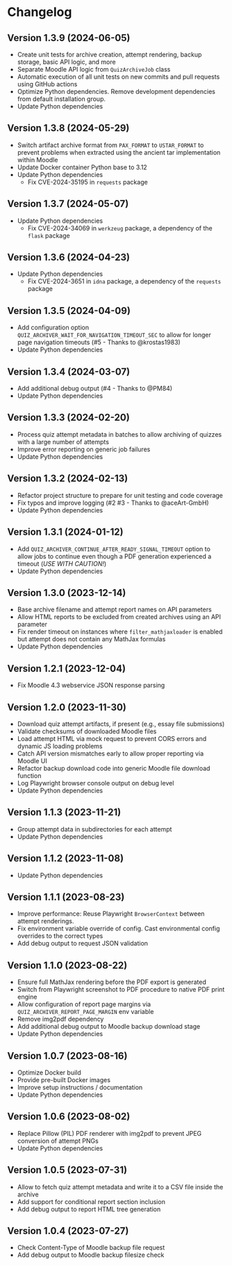 # Changelog

## Version 1.3.9 (2024-06-05)

- Create unit tests for archive creation, attempt rendering, backup storage, basic API logic, and more
- Separate Moodle API logic from `QuizArchiveJob` class
- Automatic execution of all unit tests on new commits and pull requests using GitHub actions
- Optimize Python dependencies. Remove development dependencies from default installation group.
- Update Python dependencies


## Version 1.3.8 (2024-05-29)

- Switch artifact archive format from `PAX_FORMAT` to `USTAR_FORMAT` to prevent
  problems when extracted using the ancient tar implementation within Moodle
- Update Docker container Python base to 3.12
- Update Python dependencies
  - Fix CVE-2024-35195 in `requests` package


## Version 1.3.7 (2024-05-07)

- Update Python dependencies
  - Fix CVE-2024-34069 in `werkzeug` package, a dependency of the `flask` package
   

## Version 1.3.6 (2024-04-23)

- Update Python dependencies
  - Fix CVE-2024-3651 in `idna` package, a dependency of the `requests` package


## Version 1.3.5 (2024-04-09)

- Add configuration option `QUIZ_ARCHIVER_WAIT_FOR_NAVIGATION_TIMEOUT_SEC` to allow for longer page navigation timeouts (#5 - Thanks to @krostas1983)
- Update Python dependencies


## Version 1.3.4 (2024-03-07)

- Add additional debug output (#4 - Thanks to @PM84)
- Update Python dependencies


## Version 1.3.3 (2024-02-20)

- Process quiz attempt metadata in batches to allow archiving of quizzes with a large number of attempts
- Improve error reporting on generic job failures
- Update Python dependencies


## Version 1.3.2 (2024-02-13)

- Refactor project structure to prepare for unit testing and code coverage
- Fix typos and improve logging (#2 #3 - Thanks to @aceArt-GmbH)
- Update Python dependencies


## Version 1.3.1 (2024-01-12)

- Add `QUIZ_ARCHIVER_CONTINUE_AFTER_READY_SIGNAL_TIMEOUT` option to allow jobs to continue even though a PDF generation experienced a timeout (*USE WITH CAUTION!*)
- Update Python dependencies


## Version 1.3.0 (2023-12-14)

- Base archive filename and attempt report names on API parameters
- Allow HTML reports to be excluded from created archives using an API parameter
- Fix render timeout on instances where `filter_mathjaxloader` is enabled but attempt does not contain any MathJax formulas
- Update Python dependencies


## Version 1.2.1 (2023-12-04)

- Fix Moodle 4.3 webservice JSON response parsing


## Version 1.2.0 (2023-11-30)

- Download quiz attempt artifacts, if present (e.g., essay file submissions)
- Validate checksums of downloaded Moodle files
- Load attempt HTML via mock request to prevent CORS errors and dynamic JS loading problems
- Catch API version mismatches early to allow proper reporting via Moodle UI
- Refactor backup download code into generic Moodle file download function
- Log Playwright browser console output on debug level
- Update Python dependencies


## Version 1.1.3 (2023-11-21)

- Group attempt data in subdirectories for each attempt
- Update Python dependencies


## Version 1.1.2 (2023-11-08)

- Update Python dependencies


## Version 1.1.1 (2023-08-23)

- Improve performance: Reuse Playwright `BrowserContext` between attempt renderings.
- Fix environment variable override of config. Cast environmental config overrides to the correct types
- Add debug output to request JSON validation
 

## Version 1.1.0 (2023-08-22)

- Ensure full MathJax rendering before the PDF export is generated
- Switch from Playwright screenshot to PDF procedure to native PDF print engine
- Allow configuration of report page margins via `QUIZ_ARCHIVER_REPORT_PAGE_MARGIN` env variable
- Remove img2pdf dependency
- Add additional debug output to Moodle backup download stage
- Update Python dependencies


## Version 1.0.7 (2023-08-16)

- Optimize Docker build
- Provide pre-built Docker images
- Improve setup instructions / documentation
- Update Python dependencies


## Version 1.0.6 (2023-08-02)

- Replace Pillow (PIL) PDF renderer with img2pdf to prevent JPEG conversion of attempt PNGs
- Update Python dependencies


## Version 1.0.5 (2023-07-31)

- Allow to fetch quiz attempt metadata and write it to a CSV file inside the archive
- Add support for conditional report section inclusion
- Add debug output to report HTML tree generation


## Version 1.0.4 (2023-07-27)

- Check Content-Type of Moodle backup file request
- Add debug output to Moodle backup filesize check
